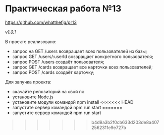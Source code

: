 <h1>Практическая работа №13</h1>

https://github.com/whatthefig/pr13

*v1.0.1*

В проекте реализовано:

- запрос на GET /users возвращает всех пользователей из базы;
- запрос GET /users/:userId возвращает конкретного пользователя;
- запрос POST /users создаёт пользователя;
- запрос GET /cards возвращает все карточки всех пользователей;
- запрос POST /cards создаёт карточку;

Для запучка проекта:

- скачайте репозиторий на свой пк
- установите Node.js
- установите модули командой npm install
<<<<<<< HEAD
- запустите сервер командой npm run start
=======
- запустите сервер командой npm run start
>>>>>>> b4d9a3b2f0cb633d203de8a4072562311e9e727b
